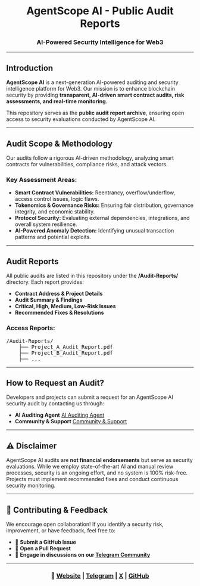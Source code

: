 <h1 align="center">AgentScope AI - Public Audit Reports</h1>
<h3 align="center">AI-Powered Security Intelligence for Web3</h3>

---

<h2>Introduction</h2>
<p><b>AgentScope AI</b> is a next-generation AI-powered auditing and security intelligence platform for Web3. Our mission is to enhance blockchain security by providing <b>transparent, AI-driven smart contract audits, risk assessments, and real-time monitoring</b>.</p>
<p>This repository serves as the <b>public audit report archive</b>, ensuring open access to security evaluations conducted by AgentScope AI.</p>

---

<h2>Audit Scope & Methodology</h2>
<p>Our audits follow a rigorous AI-driven methodology, analyzing smart contracts for vulnerabilities, compliance risks, and attack vectors.</p>

<h3>Key Assessment Areas:</h3>
<ul>
  <li><b>Smart Contract Vulnerabilities:</b> Reentrancy, overflow/underflow, access control issues, logic flaws.</li>
  <li><b>Tokenomics & Governance Risks:</b> Ensuring fair distribution, governance integrity, and economic stability.</li>
  <li><b>Protocol Security:</b> Evaluating external dependencies, integrations, and overall system resilience.</li>
  <li><b>AI-Powered Anomaly Detection:</b> Identifying unusual transaction patterns and potential exploits.</li>
</ul>

---

<h2>Audit Reports</h2>
<p>All public audits are listed in this repository under the <b>/Audit-Reports/</b> directory. Each report provides:</p>
<ul>
  <li><b>Contract Address & Project Details</b></li>
  <li><b>Audit Summary & Findings</b></li>
  <li><b>Critical, High, Medium, Low-Risk Issues</b></li>
  <li><b>Recommended Fixes & Resolutions</b></li>
</ul>

<h3>Access Reports:</h3>

<pre>
/Audit-Reports/
    ├── Project_A_Audit_Report.pdf
    ├── Project_B_Audit_Report.pdf
    ├── ...
</pre>

---

<h2>How to Request an Audit?</h2>
<p>Developers and projects can submit a request for an AgentScope AI security audit by contacting us through:</p>

<ul>
  <li><b>AI Auditing Agent</b> <a href="https://t.me/AgentScopeAI_Bot">AI Auditing Agent</a></li>
  <li><b>Community & Support</b> <a href="https://t.me/AgentScope_AI">Community & Support</a></li>
</ul>

---

<h2>⚠️ Disclaimer</h2>
<p>AgentScope AI audits are <b>not financial endorsements</b> but serve as security evaluations. While we employ state-of-the-art AI and manual review processes, security is an ongoing effort, and no system is 100% risk-free. Projects must implement recommended fixes and conduct continuous security monitoring.</p>

---

<h2>🤝 Contributing & Feedback</h2>
<p>We encourage open collaboration! If you identify a security risk, improvement, or have feedback, feel free to:</p>

<ul>
  <li>📌 <b>Submit a GitHub Issue</b></li>
  <li>📌 <b>Open a Pull Request</b></li>
  <li>📌 <b>Engage in discussions on our <a href="https://t.me/AgentScope_AI">Telegram Community</a></b></li>
</ul>

---

<h3 align="center">
🔗 <a href="https://agentscope-ai.io">Website</a> | <a href="https://t.me/AgentScope_AI">Telegram</a> | <a href="https://x.com/AgentScope_AI">X</a> | <a href="https://github.com/AgentScopeAI">GitHub</a>
</h3>
